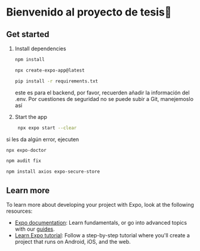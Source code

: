 #  Bienvenido al proyecto de tesis👋


## Get started

1. Install dependencies

   ```bash
   npm install
   ```

   ```bash
   npx create-expo-app@latest 
   ```

   ```bash
   pip install -r requirements.txt
   ```
   este es para el backend, por favor, recuerden añadir la información del .env. Por cuestiones de seguridad no se puede subir a Git, manejemoslo así


2. Start the app

   ```bash
    npx expo start --clear 
   ```

si les da algún error, ejecuten    
   ```bash
   npx expo-doctor   
   ```
   ```bash
   npm audit fix
   ```
   ```bash
   npm install axios expo-secure-store   
   ```

## Learn more

To learn more about developing your project with Expo, look at the following resources:

- [Expo documentation](https://docs.expo.dev/): Learn fundamentals, or go into advanced topics with our [guides](https://docs.expo.dev/guides).
- [Learn Expo tutorial](https://docs.expo.dev/tutorial/introduction/): Follow a step-by-step tutorial where you'll create a project that runs on Android, iOS, and the web.
